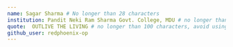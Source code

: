 ```yaml
---
name: Sagar Sharma # No longer than 28 characters
institution: Pandit Neki Ram Sharma Govt. College, MDU # no longer than 58 characters
quote:  OUTLIVE THE LIVING # no longer than 100 characters, avoid using quotes(") to guarantee the format remains the same.
github_user: redphoenix-op
---
```

